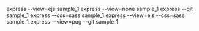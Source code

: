 express --view=ejs sample_1
express --view=none sample_1
express --git sample_1
express --css=sass sample_1
express --view=ejs --css=sass sample_1
express --view=pug --git sample_1
